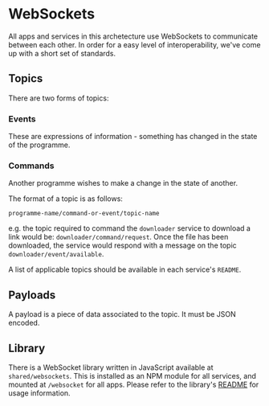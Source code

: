 # WebSockets

All apps and services in this archetecture use WebSockets to communicate between
each other. In order for a easy level of interoperability, we've come up with a
short set of standards.

## Topics

There are two forms of topics:

### Events

These are expressions of information - something has changed in the state of the
programme.

### Commands

Another programme wishes to make a change in the state of another.

The format of a topic is as follows:

`programme-name/command-or-event/topic-name`

e.g. the topic required to command the `downloader` service to download a link
would be: `downloader/command/request`. Once the file has been downloaded, the
service would respond with a message on the topic `downloader/event/available`.

A list of applicable topics should be available in each service's `README`.

## Payloads

A payload is a piece of data associated to the topic. It must be JSON encoded.

## Library

There is a WebSocket library written in JavaScript available at
`shared/websockets`. This is installed as an NPM module for all services, and
mounted at `/websocket` for all apps. Please refer to the library's
[README](../shared/websocket/README.md) for usage information.
